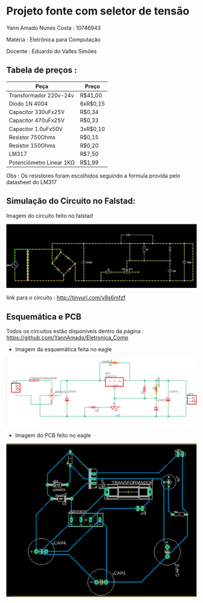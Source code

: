 # Projeto fonte com seletor de tensão
Yann Amado Nunes Costa : 10746943

Matéria : Eletrônica para Computação

Docente : Eduardo do Valles Simões


## Tabela de preços : 


| Peça                |  Preço              |
| ------------------- | ------------------- |
|  Transformador 220v-24v | R$41,00 |
|  Diodo 1N 4004 |  6xR$0,15 |
|       Capacitor 330uFx25V              |      R$0,34              |
|       Capacitor 470uFx25V              |      R$0,33              |
|       Capacitor 1.0uFx50V              |            3xR$0,10           |
|           Resistor 750Ohms          |      R$0,15               |
|           Resistor 150Ohms          |      R$0,20               |
|        LM317             |    R$7,50                 |
|   Potenciômetro Linear 1KΩ             |    R$1,99                 |


Obs : Os resistores foram escolhidos seguindo a formula provida pelo datasheet do LM317

## Simulação do Circuito no Falstad:

Imagem do circuito feito no falstad

![Imagem falstad](https://github.com/YannAmado/Eletronica_Comp/blob/master/falstad.png)

link para o circuito : http://tinyurl.com/y8s6mfzf

## Esquemática e PCB

Todos os circuitos estão disponíveis dentro da página : https://github.com/YannAmado/Eletronica_Comp

- Imagem da esquemática feita no eagle

![Imagem Eagle](https://github.com/YannAmado/Eletronica_Comp/blob/master/Eagle_schematic.png)

- Imagem do PCB feito no eagle

![Imagem Eagle](https://github.com/YannAmado/Eletronica_Comp/blob/master/PCB_eagle.png)


